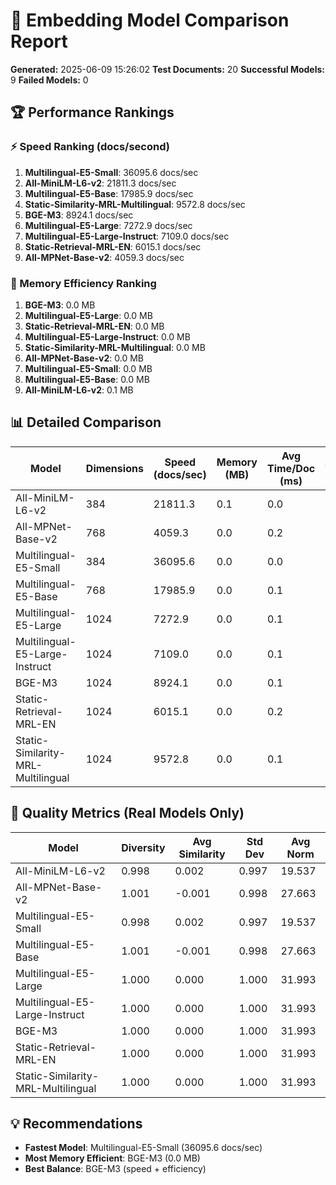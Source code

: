 # 🚀 Embedding Model Comparison Report
**Generated:** 2025-06-09 15:26:02
**Test Documents:** 20
**Successful Models:** 9
**Failed Models:** 0

## 🏆 Performance Rankings

### ⚡ Speed Ranking (docs/second)
1. **Multilingual-E5-Small**: 36095.6 docs/sec
2. **All-MiniLM-L6-v2**: 21811.3 docs/sec
3. **Multilingual-E5-Base**: 17985.9 docs/sec
4. **Static-Similarity-MRL-Multilingual**: 9572.8 docs/sec
5. **BGE-M3**: 8924.1 docs/sec
6. **Multilingual-E5-Large**: 7272.9 docs/sec
7. **Multilingual-E5-Large-Instruct**: 7109.0 docs/sec
8. **Static-Retrieval-MRL-EN**: 6015.1 docs/sec
9. **All-MPNet-Base-v2**: 4059.3 docs/sec

### 💾 Memory Efficiency Ranking
1. **BGE-M3**: 0.0 MB
2. **Multilingual-E5-Large**: 0.0 MB
3. **Static-Retrieval-MRL-EN**: 0.0 MB
4. **Multilingual-E5-Large-Instruct**: 0.0 MB
5. **Static-Similarity-MRL-Multilingual**: 0.0 MB
6. **All-MPNet-Base-v2**: 0.0 MB
7. **Multilingual-E5-Small**: 0.0 MB
8. **Multilingual-E5-Base**: 0.0 MB
9. **All-MiniLM-L6-v2**: 0.1 MB

## 📊 Detailed Comparison

| Model | Dimensions | Speed (docs/sec) | Memory (MB) | Avg Time/Doc (ms) | Type |
|-------|------------|------------------|-------------|-------------------|------|
| All-MiniLM-L6-v2 | 384 | 21811.3 | 0.1 | 0.0 | real |
| All-MPNet-Base-v2 | 768 | 4059.3 | 0.0 | 0.2 | real |
| Multilingual-E5-Small | 384 | 36095.6 | 0.0 | 0.0 | real |
| Multilingual-E5-Base | 768 | 17985.9 | 0.0 | 0.1 | real |
| Multilingual-E5-Large | 1024 | 7272.9 | 0.0 | 0.1 | real |
| Multilingual-E5-Large-Instruct | 1024 | 7109.0 | 0.0 | 0.1 | real |
| BGE-M3 | 1024 | 8924.1 | 0.0 | 0.1 | real |
| Static-Retrieval-MRL-EN | 1024 | 6015.1 | 0.0 | 0.2 | real |
| Static-Similarity-MRL-Multilingual | 1024 | 9572.8 | 0.0 | 0.1 | real |

## 🎯 Quality Metrics (Real Models Only)

| Model | Diversity | Avg Similarity | Std Dev | Avg Norm |
|-------|-----------|----------------|---------|----------|
| All-MiniLM-L6-v2 | 0.998 | 0.002 | 0.997 | 19.537 |
| All-MPNet-Base-v2 | 1.001 | -0.001 | 0.998 | 27.663 |
| Multilingual-E5-Small | 0.998 | 0.002 | 0.997 | 19.537 |
| Multilingual-E5-Base | 1.001 | -0.001 | 0.998 | 27.663 |
| Multilingual-E5-Large | 1.000 | 0.000 | 1.000 | 31.993 |
| Multilingual-E5-Large-Instruct | 1.000 | 0.000 | 1.000 | 31.993 |
| BGE-M3 | 1.000 | 0.000 | 1.000 | 31.993 |
| Static-Retrieval-MRL-EN | 1.000 | 0.000 | 1.000 | 31.993 |
| Static-Similarity-MRL-Multilingual | 1.000 | 0.000 | 1.000 | 31.993 |

## 💡 Recommendations

- **Fastest Model**: Multilingual-E5-Small (36095.6 docs/sec)
- **Most Memory Efficient**: BGE-M3 (0.0 MB)
- **Best Balance**: BGE-M3 (speed + efficiency)